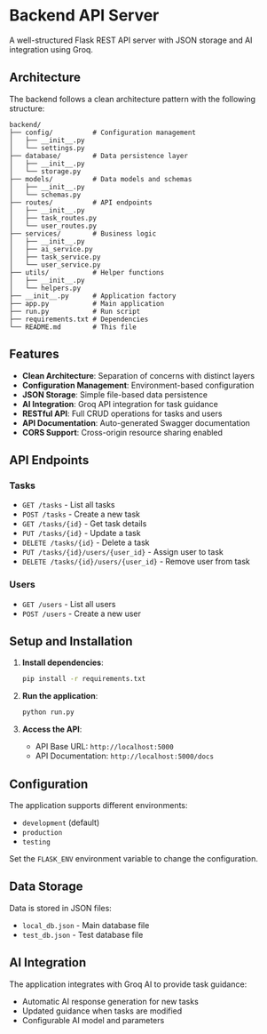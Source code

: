 # Backend API Server

A well-structured Flask REST API server with JSON storage and AI integration using Groq.

## Architecture

The backend follows a clean architecture pattern with the following structure:

```
backend/
├── config/          # Configuration management
│   ├── __init__.py
│   └── settings.py
├── database/        # Data persistence layer
│   ├── __init__.py
│   └── storage.py
├── models/          # Data models and schemas
│   ├── __init__.py
│   └── schemas.py
├── routes/          # API endpoints
│   ├── __init__.py
│   ├── task_routes.py
│   └── user_routes.py
├── services/        # Business logic
│   ├── __init__.py
│   ├── ai_service.py
│   ├── task_service.py
│   └── user_service.py
├── utils/           # Helper functions
│   ├── __init__.py
│   └── helpers.py
├── __init__.py      # Application factory
├── app.py           # Main application
├── run.py           # Run script
├── requirements.txt # Dependencies
└── README.md        # This file
```

## Features

- **Clean Architecture**: Separation of concerns with distinct layers
- **Configuration Management**: Environment-based configuration
- **JSON Storage**: Simple file-based data persistence
- **AI Integration**: Groq API integration for task guidance
- **RESTful API**: Full CRUD operations for tasks and users
- **API Documentation**: Auto-generated Swagger documentation
- **CORS Support**: Cross-origin resource sharing enabled

## API Endpoints

### Tasks
- `GET /tasks` - List all tasks
- `POST /tasks` - Create a new task
- `GET /tasks/{id}` - Get task details
- `PUT /tasks/{id}` - Update a task
- `DELETE /tasks/{id}` - Delete a task
- `PUT /tasks/{id}/users/{user_id}` - Assign user to task
- `DELETE /tasks/{id}/users/{user_id}` - Remove user from task

### Users
- `GET /users` - List all users
- `POST /users` - Create a new user

## Setup and Installation

1. **Install dependencies**:
   ```bash
   pip install -r requirements.txt
   ```

2. **Run the application**:
   ```bash
   python run.py
   ```

3. **Access the API**:
   - API Base URL: `http://localhost:5000`
   - API Documentation: `http://localhost:5000/docs`

## Configuration

The application supports different environments:
- `development` (default)
- `production`
- `testing`

Set the `FLASK_ENV` environment variable to change the configuration.

## Data Storage

Data is stored in JSON files:
- `local_db.json` - Main database file
- `test_db.json` - Test database file

## AI Integration

The application integrates with Groq AI to provide task guidance:
- Automatic AI response generation for new tasks
- Updated guidance when tasks are modified
- Configurable AI model and parameters 